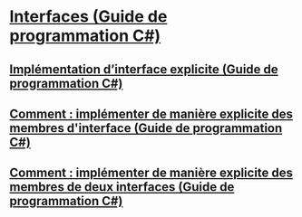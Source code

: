 # [Interfaces (Guide de programmation C#)](index.md)
## [Implémentation d’interface explicite (Guide de programmation C#)](explicit-interface-implementation.md)
## [Comment : implémenter de manière explicite des membres d'interface (Guide de programmation C#)](how-to-explicitly-implement-interface-members.md)
## [Comment : implémenter de manière explicite des membres de deux interfaces (Guide de programmation C#)](how-to-explicitly-implement-members-of-two-interfaces.md)
